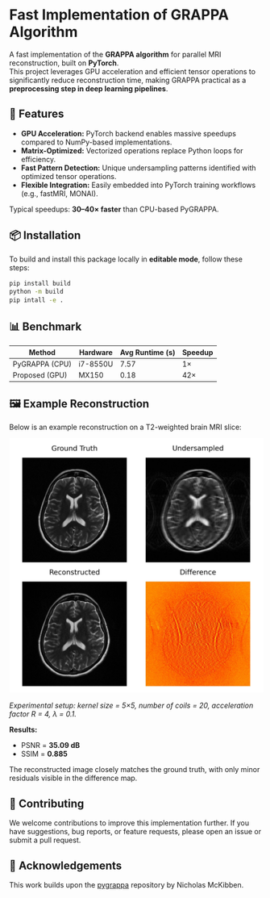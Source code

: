 # Fast Implementation of GRAPPA Algorithm
A fast implementation of the **GRAPPA algorithm** for parallel MRI reconstruction, built on **PyTorch**.  
This project leverages GPU acceleration and efficient tensor operations to significantly reduce reconstruction time, making GRAPPA practical as a **preprocessing step in deep learning pipelines**.



## 🚀 Features
- **GPU Acceleration:** PyTorch backend enables massive speedups compared to NumPy-based implementations.  
- **Matrix-Optimized:** Vectorized operations replace Python loops for efficiency.  
- **Fast Pattern Detection:** Unique undersampling patterns identified with optimized tensor operations.  
- **Flexible Integration:** Easily embedded into PyTorch training workflows (e.g., fastMRI, MONAI).  

Typical speedups: **30–40× faster** than CPU-based PyGRAPPA.


## 📦 Installation
To build and install this package locally in **editable mode**, follow these steps:
```bash
pip install build
python -m build
pip intall -e .
```

## 📊 Benchmark
| Method         | Hardware | Avg Runtime (s) | Speedup |
| -------------- | -------- | --------------- | ------- |
| PyGRAPPA (CPU) | i7-8550U | 7.57            | 1×      |
| Proposed (GPU) | MX150    | 0.18            | 42×     |


## 🖼️ Example Reconstruction

Below is an example reconstruction on a T2-weighted brain MRI slice:

![Reconstruction Example](docs/images/sample_plot.jpg)

*Experimental setup: kernel size = 5×5, number of coils = 20, acceleration factor R = 4, λ = 0.1.*

**Results:**
- PSNR = **35.09 dB**
- SSIM = **0.885**

The reconstructed image closely matches the ground truth, with only minor residuals visible in the difference map.

## 🤝 Contributing
We welcome contributions to improve this implementation further. If you have suggestions, bug reports, or feature requests, please open an issue or submit a pull request.

## 📜 Acknowledgements
This work builds upon the [pygrappa](https://github.com/mckib2/pygrappa) repository by Nicholas McKibben.